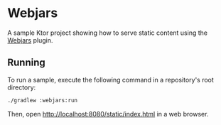# Webjars

A sample Ktor project showing how to serve static content using the [Webjars](https://ktor.io/docs/webjars.html) plugin.

## Running

To run a sample, execute the following command in a repository's root directory:
```bash
./gradlew :webjars:run
```

Then, open [http://localhost:8080/static/index.html](http://localhost:8080/static/index.html) in a web browser.
